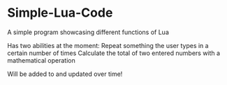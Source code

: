 # Simple-Lua-Code
A simple program showcasing different functions of Lua

Has two abilities at the moment:
Repeat something the user types in a certain number of times
Calculate the total of two entered numbers with a mathematical operation

Will be added to and updated over time!
